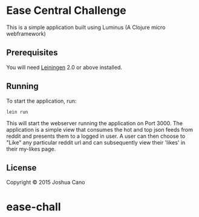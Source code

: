 # Ease Central Challenge

This is a simple application built using Luminus (A Clojure micro webframework)

## Prerequisites

You will need [Leiningen][1] 2.0 or above installed.

[1]: https://github.com/technomancy/leiningen

## Running

To start the application, run:

    lein run

This will start the webserver running the application on Port 3000. 
The application is a simple view that consumes the hot and top json feeds from reddit and presents them to a logged in user.
A user can then choose to "Like" any particular reddit url and can subsequently view their 'likes' in their my-likes page. 

## License

Copyright © 2015 Joshua Cano
# ease-chall
